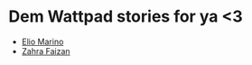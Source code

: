 # Dem Wattpad stories for ya <3

- [Elio Marino](./elio-marino.html)
- [Zahra Faizan](./zahra-faizan.html)
